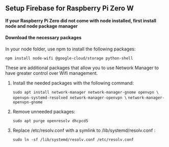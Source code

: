 ## Setup Firebase for Raspberry Pi Zero W

**If your Raspberry Pi Zero did not come with node installed, first install node and node package manager**

#### Download the necessary packages 

In your node folder, use npm to install the following packages:

`npm install node-wifi @google-cloud/storage python-shell`

These are additional packages that allow you to use Network Manager to have greater control over Wifi management. 

1. Install the needed packages with the following command: 

   `sudo apt install network-manager network-manager-gnome openvpn \`
   `openvpn-systemd-resolved network-manager-openvpn \`
   `network-manager-openvpn-gnome`

2. Remove unneeded packages:

   `sudo apt purge openresolv dhcpcd5`

3. Replace /etc/resolv.conf with a symlink to /lib/systemd/resolv.conf :

   `sudo ln -sf /lib/systemd/resolv.conf /etc/resolv.conf`